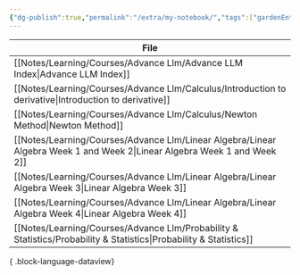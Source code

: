 ```yaml
---
{"dg-publish":true,"permalink":"/extra/my-notebook/","tags":["gardenEntry"]}
---
```



| File                                                                                                                        |
| --------------------------------------------------------------------------------------------------------------------------- |
| [[Notes/Learning/Courses/Advance Llm/Advance LLM Index\|Advance LLM Index]]                                              |
| [[Notes/Learning/Courses/Advance Llm/Calculus/Introduction to derivative\|Introduction to derivative]]                   |
| [[Notes/Learning/Courses/Advance Llm/Calculus/Newton Method\|Newton Method]]                                             |
| [[Notes/Learning/Courses/Advance Llm/Linear Algebra/Linear Algebra Week 1 and Week 2\|Linear Algebra Week 1 and Week 2]] |
| [[Notes/Learning/Courses/Advance Llm/Linear Algebra/Linear Algebra Week 3\|Linear Algebra Week 3]]                       |
| [[Notes/Learning/Courses/Advance Llm/Linear Algebra/Linear Algebra Week 4\|Linear Algebra Week 4]]                       |
| [[Notes/Learning/Courses/Advance Llm/Probability & Statistics/Probability & Statistics\|Probability & Statistics]]       |

{ .block-language-dataview}



